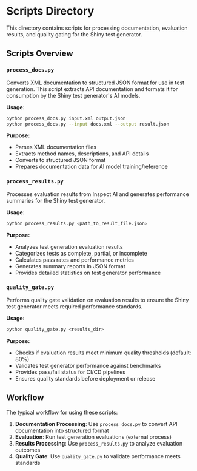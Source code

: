 # Scripts Directory

This directory contains scripts for processing documentation, evaluation results, and quality gating for the Shiny test generator.

## Scripts Overview

### `process_docs.py`

Converts XML documentation to structured JSON format for use in test generation. This script extracts API documentation and formats it for consumption by the Shiny test generator's AI models.

**Usage:**

```bash
python process_docs.py input.xml output.json
python process_docs.py --input docs.xml --output result.json
```

**Purpose:**

- Parses XML documentation files
- Extracts method names, descriptions, and API details
- Converts to structured JSON format
- Prepares documentation data for AI model training/reference

### `process_results.py`

Processes evaluation results from Inspect AI and generates performance summaries for the Shiny test generator.

**Usage:**

```bash
python process_results.py <path_to_result_file.json>
```

**Purpose:**

- Analyzes test generation evaluation results
- Categorizes tests as complete, partial, or incomplete
- Calculates pass rates and performance metrics
- Generates summary reports in JSON format
- Provides detailed statistics on test generator performance

### `quality_gate.py`

Performs quality gate validation on evaluation results to ensure the Shiny test generator meets required performance standards.

**Usage:**

```bash
python quality_gate.py <results_dir>
```

**Purpose:**

- Checks if evaluation results meet minimum quality thresholds (default: 80%)
- Validates test generator performance against benchmarks
- Provides pass/fail status for CI/CD pipelines
- Ensures quality standards before deployment or release

## Workflow

The typical workflow for using these scripts:

1. **Documentation Processing**: Use `process_docs.py` to convert API documentation into structured format
2. **Evaluation**: Run test generation evaluations (external process)
3. **Results Processing**: Use `process_results.py` to analyze evaluation outcomes
4. **Quality Gate**: Use `quality_gate.py` to validate performance meets standards
